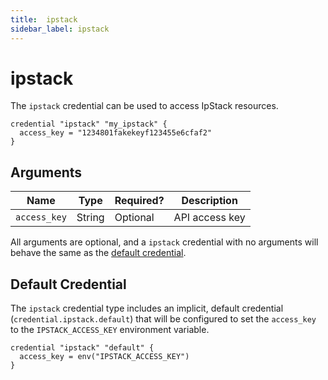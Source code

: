 ```yaml
---
title:  ipstack
sidebar_label: ipstack
---
```


# ipstack

The `ipstack` credential can be used to access IpStack resources.

```hcl
credential "ipstack" "my_ipstack" {
  access_key = "1234801fakekeyf123455e6cfaf2"
}
```

## Arguments

| Name            | Type    | Required?| Description
|-----------------|---------|----------|-------------------
| `access_key`    |  String | Optional | API access key

All arguments are optional, and a `ipstack` credential with no arguments will behave the same as the [default credential](#default-credential).

## Default Credential

The `ipstack` credential type includes an implicit, default credential (`credential.ipstack.default`) that will be configured to set the `access_key` to the `IPSTACK_ACCESS_KEY` environment variable.

```hcl
credential "ipstack" "default" {
  access_key = env("IPSTACK_ACCESS_KEY")
}
```

